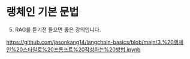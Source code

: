 # 랭체인 기본 문법 

05. RAG를 듣기전 들으면 좋은 강의입니다. 

https://github.com/jasonkang14/langchain-basics/blob/main/3.%20랭체인%20스타일로%20프롬프트%20작성하는%20방법.ipynb

